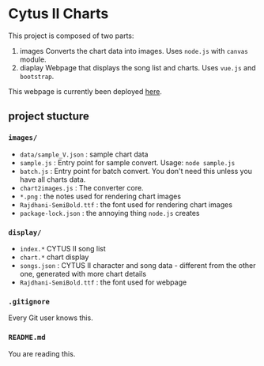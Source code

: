 # Cytus II Charts

This project is composed of two parts:

1. images
	Converts the chart data into images. Uses `node.js` with `canvas` module.
2. diaplay
	Webpage that displays the song list and charts. Uses `vue.js` and `bootstrap`.

This webpage is currently been deployed [here](http://linux1.csie.ntu.edu.tw:2501).

## project stucture

### `images/`

* `data/sample_V.json` : sample chart data
* `sample.js` : Entry point for sample convert. Usage: `node sample.js`
* `batch.js` : Entry point for batch convert. You don't need this unless you have all charts data.
* `chart2images.js` : The converter core.
* `*.png` : the notes used for rendering chart images
* `Rajdhani-SemiBold.ttf` : the font used for rendering chart images
* `package-lock.json` : the annoying thing `node.js` creates

### `display/`

* `index.*` CYTUS II song list
* `chart.*` chart display
* `songs.json` : CYTUS II character and song data - different from the other one, generated with more chart details
* `Rajdhani-SemiBold.ttf` : the font used for webpage

### `.gitignore`

Every Git user knows this.

### `README.md`

You are reading this.